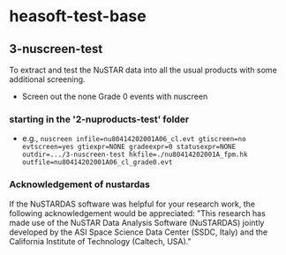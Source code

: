 # heasoft-test-base

## 3-nuscreen-test

To extract and test the NuSTAR data into all the usual products with some additional screening.

- Screen out the none Grade 0 events with nuscreen

### starting in the '2-nuproducts-test' folder

- e.g., `nuscreen infile=nu80414202001A06_cl.evt gtiscreen=no evtscreen=yes gtiexpr=NONE gradeexpr=0 statusexpr=NONE outdir=.../3-nuscreen-test hkfile=./nu80414202001A_fpm.hk outfile=nu80414202001A06_cl_grade0.evt`

### Acknowledgement of nustardas

If the NuSTARDAS software was helpful for your research work, the following
    acknowledgement would be appreciated: "This research has made use of the
    NuSTAR Data Analysis Software (NuSTARDAS) jointly developed by the ASI Space Science
    Data Center (SSDC, Italy) and the California Institute of Technology (Caltech, USA)."
